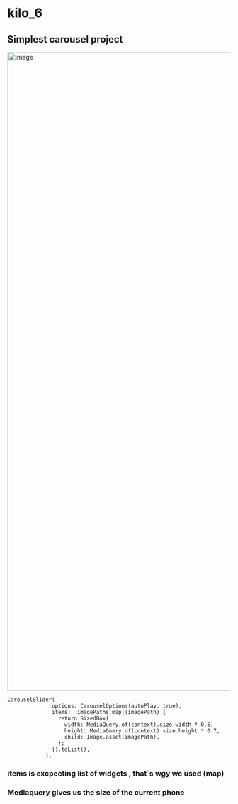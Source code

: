 # kilo_6

## Simplest carousel project

<img width="1440" alt="image" src="https://user-images.githubusercontent.com/60324587/179339963-3e81943f-8b29-4089-ac2f-0bf6871af528.png">

```
CarouselSlider(
              options: CarouselOptions(autoPlay: true),
              items: _imagePaths.map((imagePath) {
                return SizedBox(
                  width: MediaQuery.of(context).size.width * 0.5,
                  height: MediaQuery.of(context).size.height * 0.7,
                  child: Image.asset(imagePath),
                );
              }).toList(),
            ),

```

### items is excpecting list of widgets , that`s wgy we used (map)
### Mediaquery gives us the size of the current phone

